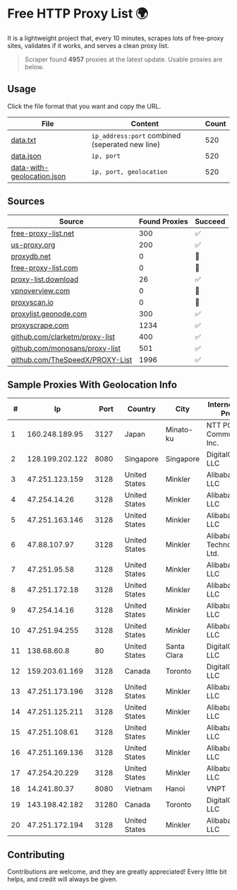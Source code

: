 
# Free HTTP Proxy List 🌍

It is a lightweight project that, every 10 minutes, scrapes lots of free-proxy sites, validates if it works, and serves a clean proxy list.


> Scraper found **4957** proxies at the latest update. Usable proxies are below.

## Usage

Click the file format that you want and copy the URL.


|File|Content|Count|
|----|-------|-----|
|[data.txt](https://raw.githubusercontent.com/themiralay/Proxy-List-World/master/data.txt)|`ip_address:port` combined (seperated new line)|520|
|[data.json](https://raw.githubusercontent.com/themiralay/Proxy-List-World/master/data.json)|`ip, port`|520|
|[data-with-geolocation.json](https://raw.githubusercontent.com/themiralay/Proxy-List-World/master/data-with-geolocation.json)|`ip, port, geolocation`|520|

## Sources

|Source|Found Proxies|Succeed|
|------|-------------|-------|
|[free-proxy-list.net](https://free-proxy-list.net)|300|✅|
|[us-proxy.org](https://www.us-proxy.org)|200|✅|
|[proxydb.net](http://proxydb.net)|0|🚫|
|[free-proxy-list.com](https://free-proxy-list.com/?page=&port=&type%5B%5D=http&type%5B%5D=https&up_time=0&search=Search)|0|🚫|
|[proxy-list.download](https://www.proxy-list.download/HTTP)|26|✅|
|[vpnoverview.com](https://vpnoverview.com/privacy/anonymous-browsing/free-proxy-servers)|0|🚫|
|[proxyscan.io](https://www.proxyscan.io)|0|🚫|
|[proxylist.geonode.com](https://proxylist.geonode.com/api/proxy-list?limit=300&page=1&sort_by=lastChecked&sort_type=desc&protocols=http,https)|300|✅|
|[proxyscrape.com](https://api.proxyscrape.com/v2/?request=displayproxies&protocol=http&timeout=10000&country=all&ssl=all&anonymity=all)|1234|✅|
|[github.com/clarketm/proxy-list](https://raw.githubusercontent.com/clarketm/proxy-list/master/proxy-list-raw.txt)|400|✅|
|[github.com/monosans/proxy-list](https://raw.githubusercontent.com/monosans/proxy-list/main/proxies/http.txt)|501|✅|
|[github.com/TheSpeedX/PROXY-List](https://raw.githubusercontent.com/TheSpeedX/PROXY-List/master/http.txt)|1996|✅|


## Sample Proxies With Geolocation Info

|#|Ip|Port|Country|City|Internet Service Provider|
|-|--|----|-------|----|-------------------------|
|1|160.248.189.95|3127|Japan|Minato-ku|NTT PC Communications, Inc.|
|2|128.199.202.122|8080|Singapore|Singapore|DigitalOcean, LLC|
|3|47.251.123.159|3128|United States|Minkler|Alibaba Cloud LLC|
|4|47.254.14.26|3128|United States|Minkler|Alibaba Cloud LLC|
|5|47.251.163.146|3128|United States|Minkler|Alibaba Cloud LLC|
|6|47.88.107.97|3128|United States|Minkler|Alibaba (US) Technology Co., Ltd.|
|7|47.251.95.58|3128|United States|Minkler|Alibaba Cloud LLC|
|8|47.251.172.18|3128|United States|Minkler|Alibaba Cloud LLC|
|9|47.254.14.16|3128|United States|Minkler|Alibaba Cloud LLC|
|10|47.251.94.255|3128|United States|Minkler|Alibaba Cloud LLC|
|11|138.68.60.8|80|United States|Santa Clara|DigitalOcean, LLC|
|12|159.203.61.169|3128|Canada|Toronto|DigitalOcean, LLC|
|13|47.251.173.196|3128|United States|Minkler|Alibaba Cloud LLC|
|14|47.251.125.211|3128|United States|Minkler|Alibaba Cloud LLC|
|15|47.251.108.61|3128|United States|Minkler|Alibaba Cloud LLC|
|16|47.251.169.136|3128|United States|Minkler|Alibaba Cloud LLC|
|17|47.254.20.229|3128|United States|Minkler|Alibaba Cloud LLC|
|18|14.241.80.37|8080|Vietnam|Hanoi|VNPT|
|19|143.198.42.182|31280|Canada|Toronto|DigitalOcean, LLC|
|20|47.251.172.194|3128|United States|Minkler|Alibaba Cloud LLC|



## Contributing

Contributions are welcome, and they are greatly appreciated! Every
little bit helps, and credit will always be given.

